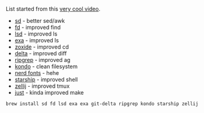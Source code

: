 

List started from this [very cool video](https://www.youtube.com/watch?v=haitmoSyTls).

* [sd](https://github.com/chmln/sd) - better sed/awk
* [fd](https://github.com/sharkdp/fd) - improved find
* [lsd](https://github.com/Peltoche/lsd) - improved ls
* [exa](https://github.com/ogham/exa) - improved ls
* [zoxide](https://github.com/ajeetdsouza/zoxide) - improved cd
* [delta](https://github.com/dandavison/delta) - improved diff
* [ripgrep](https://github.com/BurntSushi/ripgrep) - improved ag
* [kondo](https://github.com/tbillington/kondo) - clean filesystem
* [nerd fonts](https://www.nerdfonts.com/) - hehe
* [starship](https://starship.rs/) - improved shell
* [zellij](https://zellij.dev/about/) - improved tmux
* [just](https://github.com/casey/just) - kinda improved make

```bash
brew install sd fd lsd exa exa git-delta ripgrep kondo starship zellij just  
```

